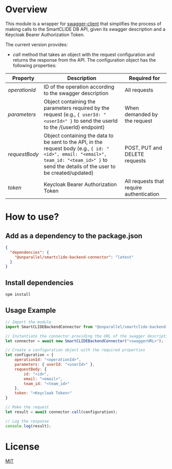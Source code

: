# Overview

This module is a wrapper for [swagger-client](https://www.npmjs.com/package/swagger-client) that simplifies the process
of making calls to the SmartCLIDE DB API, given its swagger description and a Keycloak Bearer Authorization Token.

The current version provides:

- _call_ method that takes an object with the request configuration and returns the response from the API. The
configuration object has the following properties:

| Property | Description | Required for |
|--------------|-------------------------|-------------|
| _operationId_ | ID of the operation according to the swagger description | All requests |
| _parameters_ | Object containing the parameters required by the request (e.g., ```{ userId: "<userId>" }``` to send the userId to the /{userId} endpoint) | When demanded by the request |
| _requestBody_ | Object containing the data to be sent to the API, in the request body (e.g., ```{ id: "<id>", email: "<email>", team_id: "<team_id>" }``` to send the details of the user to be created/updated) | POST, PUT and DELETE requests |
| _token_ | Keycloak Bearer Authorization Token | All requests that require authentication |

# How to use?

## Add as a dependency to the package.json

```json
{
  "dependencies": {
    "@unparallel/smartclide-backend-connector": "latest"
  }
}
```

## Install dependencies

```shell
npm install
```

## Usage Example

```javascript
// Import the module
import SmartCLIDEBackendConnector from "@unparallel/smartclide-backend-connector";

// Instantiate the connector providing the URL of the swagger description of the API
let connector = await new SmartCLIDEBackendConnector("<swaggerURL>");

// Create a configuration object with the required properties
let configuration = {
    operationId: "<operationId>",
    parameters: { userId: "<userId>" },
    requestBody: {
        id: "<id>",
        email: "<email>",
        team_id: "<team_id>"
    },
    token: "<Keycloak Token>"
}

// Make the request
let result = await connector.call(configuration);

// Log the response
console.log(result);

```

# License
[MIT](https://choosealicense.com/licenses/mit/)
